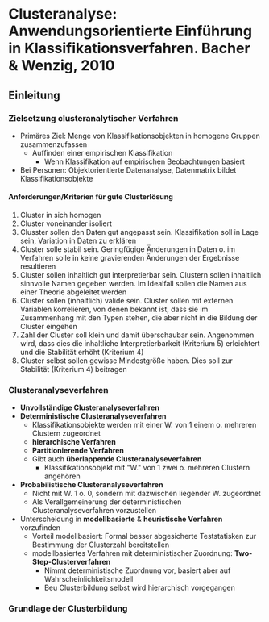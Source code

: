 # Clusteranalyse: Anwendungsorientierte Einführung in Klassifikationsverfahren. Bacher & Wenzig, 2010

## Einleitung

### Zielsetzung clusteranalytischer Verfahren
- Primäres Ziel: Menge von Klassifikationsobjekten in homogene Gruppen zusammenzufassen
  - Auffinden einer empirischen Klassifikation
    - Wenn Klassifikation auf empirischen Beobachtungen basiert
- Bei Personen: Objektorientierte Datenanalyse, Datenmatrix bildet Klassifikationsobjekte
#### Anforderungen/Kriterien für gute Clusterlösung
1. Cluster in sich homogen
2. Cluster voneinander isoliert
3. Clusster sollen den Daten gut angepasst sein. Klassifikation soll in Lage sein, Variation in Daten zu erklären
4. Cluster solle stabil sein. Geringfügige Änderungen in Daten o. im Verfahren solle in keine gravierenden Änderungen der Ergebnisse resultieren
5. Cluster sollen inhaltlich gut interpretierbar sein. Clustern sollen inhaltlich sinnvolle Namen gegeben werden. Im Idealfall sollen die Namen aus einer Theorie abgeleitet werden
6. Cluster sollen (inhaltlich) valide sein. Cluster sollen mit externen Variablen korrelieren, von denen bekannt ist, dass sie im Zusammenhang mit den Typen stehen, die aber nicht in die Bildung der Cluster eingehen
7. Zahl der Cluster soll klein und damit überschaubar sein. Angenommen wird, dass dies die inhaltliche Interpretierbarkeit (Kriterium 5) erleichtert und die Stabilität erhöht (Kriterium 4)
8. Cluster selbst sollen gewisse Mindestgröße haben. Dies soll zur Stabilität (Kriterium 4) beitragen

### Clusteranalyseverfahren
- **Unvollständige Clusteranalyseverfahren**
- **Deterministische Clusteranalyseverfahren**
  - Klassifikationsobjekte werden mit einer W. von 1 einem o. mehreren Clustern zugeordnet
  - **hierarchische Verfahren**
  - **Partitionierende Verfahren**
  - Gibt auch **überlappende Clusteranalyseverfahren**
    - Klassifikationsobjekt mit "W." von 1 zwei o. mehreren Clustern angehören
- **Probabilistische Clusteranalyseverfahren**
  - Nicht mit W. 1 o. 0, sondern mit dazwischen liegender W. zugeordnet
  - Als Verallgemeinerung der deterministischen Clusteranalyseverfahren vorzustellen
- Unterscheidung in **modellbasierte** & **heuristische Verfahren** vorzufinden
  - Vorteil modellbasiert: Formal besser abgesicherte Teststatisken zur Bestimmung der Clusterzahl bereitstellen
  - modellbasiertes Verfahren mit deterministischer Zuordnung: **Two-Step-Clusterverfahren**
    - Nimmt deterministische Zuordnung vor, basiert aber auf Wahrscheinlichkeitsmodell
    - Beu Clusterbildung selbst wird hierarchisch vorgegangen 

### Grundlage der Clusterbildung
